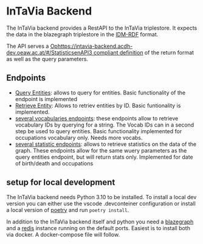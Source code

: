 # InTaVia Backend
The InTaVia backend provides a RestAPI to the InTaVia triplestore. It expects the data in the blazegraph triplestore in the [IDM-RDF](https://github.com/InTaVia/idm-rdf/) format.

The API serves a [Ophttps://intavia-backend.acdh-dev.oeaw.ac.at/#/StatisticsenAPI3 compliant definition](https://intavia-backend.acdh-dev.oeaw.ac.at/openapi.json) of the return format as well as the query parameters.

## Endpoints

- [Query Entities](https://intavia-backend.acdh-dev.oeaw.ac.at/api/entities/search): allows to query for entities. Basic functionality of the endpoint is implemented
- [Retrieve Entity](https://intavia-backend.acdh-dev.oeaw.ac.at/api/entities/id): Allows to retriev entities by ID. Basic funtionality is implemented.
- [several vocabularies endpoints](https://intavia-backend.acdh-dev.oeaw.ac.at/#/Vocabularies): these endpoints allow to retrieve vocabulary IDs by querying for a string. The Vocab IDs can in a second step be used to query entities. Basic functionality implemented for occupations vocabulary only. Needs more vocabs.
- [several statistic endpoints](https://intavia-backend.acdh-dev.oeaw.ac.at/#/Statistics): allows to retrieve statistics on the data of the graph. These endpoints allow for the same wuery parameters as the query entities endpoint, but will return stats only. Implemented for date of birth/death and occupations

## setup for local development
The InTaVia backend needs Python 3.10 to be installed. To install a local dev version you can either use the vscode .devconteiner configuration or install a local version of [poetry](https://python-poetry.org/) and run `poetry install`.

In addition to the InTaVia backend itself and python you need a [blazegraph](https://github.com/blazegraph) and a [redis](https://github.com/redis/redis) instance running on the default ports. Easiest is to install both via docker. A docker-compose file will follow.

